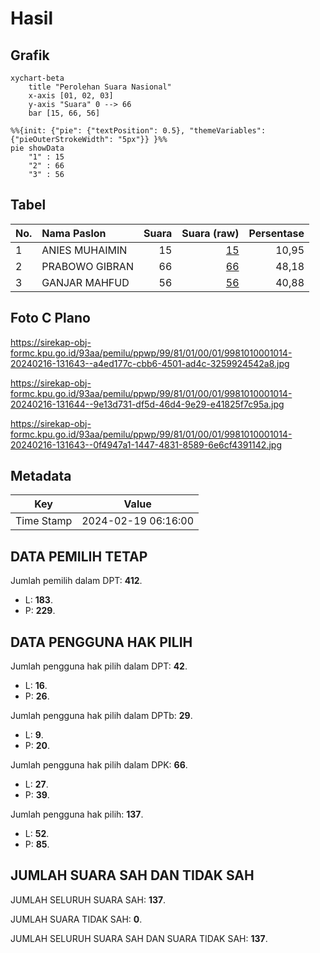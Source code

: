 # Hasil

## Grafik

```mermaid
xychart-beta
    title "Perolehan Suara Nasional"
    x-axis [01, 02, 03]
    y-axis "Suara" 0 --> 66
    bar [15, 66, 56]
```

```mermaid
%%{init: {"pie": {"textPosition": 0.5}, "themeVariables": {"pieOuterStrokeWidth": "5px"}} }%%
pie showData
    "1" : 15
    "2" : 66
    "3" : 56
```

## Tabel

| No. | Nama Paslon    | Suara | Suara (raw) | Persentase |
|:--- |:-------------- | -----:| -----------:| ----------:|
| 1   | ANIES MUHAIMIN | 15    | [15][p-1]   | 10,95      |
| 2   | PRABOWO GIBRAN | 66    | [66][p-2]   | 48,18      |
| 3   | GANJAR MAHFUD  | 56    | [56][p-3]   | 40,88      |


[p-1]: https://github.com/gigit-pemilu/pemilu-2024/blob/main/pilpres/hitung-suara/sub/99-luar-negeri/sub/81-new-york-amerika-serikat/sub/01-new-york-amerika-serikat/sub/0001-new-york-amerika-serikat/sub/014-ksk-004/sub/paslon-1.txt
[p-2]: https://github.com/gigit-pemilu/pemilu-2024/blob/main/pilpres/hitung-suara/sub/99-luar-negeri/sub/81-new-york-amerika-serikat/sub/01-new-york-amerika-serikat/sub/0001-new-york-amerika-serikat/sub/014-ksk-004/sub/paslon-2.txt
[p-3]: https://github.com/gigit-pemilu/pemilu-2024/blob/main/pilpres/hitung-suara/sub/99-luar-negeri/sub/81-new-york-amerika-serikat/sub/01-new-york-amerika-serikat/sub/0001-new-york-amerika-serikat/sub/014-ksk-004/sub/paslon-3.txt

## Foto C Plano

https://sirekap-obj-formc.kpu.go.id/93aa/pemilu/ppwp/99/81/01/00/01/9981010001014-20240216-131643--a4ed177c-cbb6-4501-ad4c-3259924542a8.jpg

https://sirekap-obj-formc.kpu.go.id/93aa/pemilu/ppwp/99/81/01/00/01/9981010001014-20240216-131644--9e13d731-df5d-46d4-9e29-e41825f7c95a.jpg

https://sirekap-obj-formc.kpu.go.id/93aa/pemilu/ppwp/99/81/01/00/01/9981010001014-20240216-131643--0f4947a1-1447-4831-8589-6e6cf4391142.jpg


## Metadata

| Key        | Value               |
| ---------- | ------------------- |
| Time Stamp | 2024-02-19 06:16:00 |


## DATA PEMILIH TETAP

Jumlah pemilih dalam DPT: **412**.
 * L: **183**.
 * P: **229**.

## DATA PENGGUNA HAK PILIH

Jumlah pengguna hak pilih dalam DPT: **42**.
 * L: **16**.
 * P: **26**.

Jumlah pengguna hak pilih dalam DPTb: **29**.
 * L: **9**.
 * P: **20**.

Jumlah pengguna hak pilih dalam DPK: **66**.
 * L: **27**.
 * P: **39**.

Jumlah pengguna hak pilih: **137**.
 * L: **52**.
 * P: **85**.

## JUMLAH SUARA SAH DAN TIDAK SAH

JUMLAH SELURUH SUARA SAH: **137**.

JUMLAH SUARA TIDAK SAH: **0**.

JUMLAH SELURUH SUARA SAH DAN SUARA TIDAK SAH: **137**.


